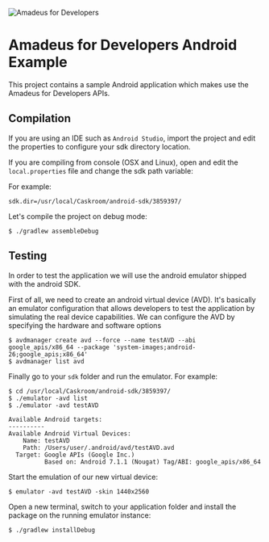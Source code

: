 
![Amadeus for Developers](https://github.com/amadeus4dev/developer-guides/tree/master/images/logo.png)

# Amadeus for Developers Android Example

This project contains a sample Android application which makes use the Amadeus
for Developers APIs.

## Compilation

If you are using an IDE such as `Android Studio`, import the project and edit
the properties to configure your sdk directory location.

If you are compiling from console (OSX and Linux), open and edit the
`local.properties` file and change the sdk path variable:

For example:

```
sdk.dir=/usr/local/Caskroom/android-sdk/3859397/
```

Let's compile the project on debug mode:

```console
$ ./gradlew assembleDebug
```

## Testing

In order to test the application we will use the android emulator shipped with the android SDK. 

First of all, we need to create an android virtual device (AVD). It's basically
an emulator configuration that allows developers to test the application by
simulating the real device capabilities. We can configure the AVD by specifying
the hardware and software options

```console
$ avdmanager create avd --force --name testAVD --abi google_apis/x86_64 --package 'system-images;android-26;google_apis;x86_64'
$ avdmanager list avd
```

Finally go to your `sdk` folder and run the emulator. For example:

```console
$ cd /usr/local/Caskroom/android-sdk/3859397/
$ ./emulator -avd list
$ ./emulator -avd testAVD

Available Android targets:
----------
Available Android Virtual Devices:
    Name: testAVD
    Path: /Users/user/.android/avd/testAVD.avd
  Target: Google APIs (Google Inc.)
          Based on: Android 7.1.1 (Nougat) Tag/ABI: google_apis/x86_64
```

Start the emulation of our new virtual device:

```console
$ emulator -avd testAVD -skin 1440x2560
```

Open a new terminal, switch to your application folder and install the package on the running emulator instance:

```console
$ ./gradlew installDebug
```


